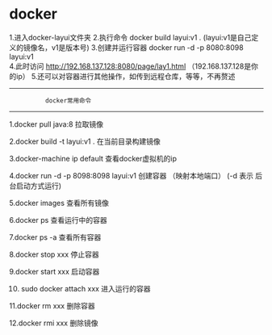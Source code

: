 # docker
1.进入docker-layui文件夹
2.执行命令 docker build layui:v1 .    (layui:v1是自己定义的镜像名，v1是版本号)
3.创建并运行容器 docker run -d -p 8080:8098  layui:v1  
4.此时访问 http://192.168.137.128:8080/page/lay1.html （192.168.137.128是你的ip）
5.还可以对容器进行其他操作，如传到远程仓库，等等，不再赘述


---------------------------------------------------------------
              docker常用命令
---------------------------------------------------------------
1.docker pull java:8   		拉取镜像

2.docker build -t layui:v1 .  		在当前目录构建镜像

3.docker-machine ip default 	 	查看docker虚拟机的ip

4.docker run -d -p 8098:8098 layui:v1  	创建容器 （映射本地端口）   (-d 表示 后台启动方式运行)

5.docker images 			查看所有镜像

6.docker ps                                               查看运行中的容器

7.docker ps -a 			查看所有容器

8.docker stop xxx			停止容器

9.docker start xxx			启动容器

10. sudo docker attach xxx		进入运行的容器

11.docker rm xxx			删除容器

12.docker rmi xxx 			删除镜像
